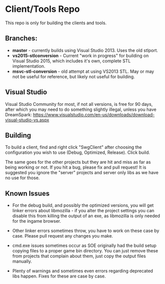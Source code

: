 # Client/Tools Repo

This repo is only for building the clients and tools. 

## Branches:

* **master** - currently builds using Visual Studio 2013. Uses the old stlport.
* **vs2015-stlconversion** - Current "work in progress" for building on Visual Studio 2015, which includes it's own, complete STL implementation.
* **msvc-stl-conversion** - old attempt at using VS2013 STL. May or may not be useful for reference, but likely not useful for building.

## Visual Studio

Visual Studio Community for most, if not all versions, is free for 90 days, after which you may need to do something slightly illegal, unless you have DreamSpark: https://www.visualstudio.com/en-us/downloads/download-visual-studio-vs.aspx

## Building

To build a client, find and right click "SwgClient" after choosing the configuration you wish to use (Debug, Optimized, Release). Click build.

The same goes for the other projects but they are hit and miss as far as being working or not. If you hit a bug, please fix and pull request! It is suggested you ignore the "server" projects and server only libs as we have no use for those.

## Known Issues

* For the debug build, and possibly the optimized versions, you will get linker errors about libmozilla - if you alter the project settings you can disable this from killing the output of an exe, as libmozilla is only needed for the ingame browser.

* Other linker errors sometimes throw, you have to work on these case by case. Please pull request any changes you make.

* cmd.exe issues sometimes occur as SOE originally had the build setup copying files to a proper game bin directory. You can just remove these from projects that complain about them, just copy the output files manually.

* Plenty of warnings and sometimes even errors regarding deprecated libs happen. Fixes for these are case by case.
